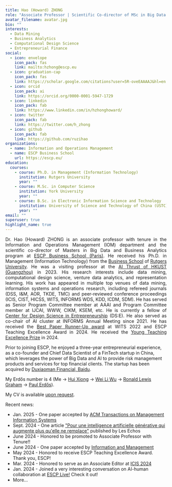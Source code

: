 ```yaml
---
title: Hao (Howard) ZHONG
role: "Associate Professor | Scientific Co-director of MSc in Big Data and Business Analytics"
avatar_filename: avatar.jpg
bio: ""
interests:
  - Data Mining
  - Business Analytics
  - Computational Design Science
  - Entrepreneurial Finance
social:
  - icon: envelope
    icon_pack: fas
    link: mailto:hzhong@escp.eu
  - icon: graduation-cap
    icon_pack: fas
    link: https://scholar.google.com/citations?user=5R-oveEAAAAJ&hl=en
  - icon: orcid
    icon_pack: ai
    link: https://orcid.org/0000-0001-5947-1729
  - icon: linkedin
    icon_pack: fab
    link: https://www.linkedin.com/in/hzhonghoward/
  - icon: twitter
    icon_pack: fab
    link: https://twitter.com/h_zhong
  - icon: github
    icon_pack: fab
    link: https://github.com/ruzihao
organizations:
  - name: Information and Operations Management
  - name: ESCP Business School
    url: https://escp.eu/
education:
  courses:
    - course: Ph.D. in Management (Information Technology)
      institution: Rutgers University
      year: ""
    - course: M.Sc. in Computer Science
      institution: York University
      year: ""
    - course: B.Sc. in Electronic Information Science and Technology
      institution: University of Science and Technology of China (USTC)
      year: ""
email: ""
superuser: true
highlight_name: true
---
```


<style>
details > summary {
  list-style: none;
}
details > summary::-webkit-details-marker {
  display: none;
}
</style>

<p align="justify">
Dr. Hao (Howard) ZHONG is an associate professor with tenure in the Information and Operations Management (IOM) department and the scientific co-director of Masters in Big Data and Business Analytics program at <a href="https://escp.eu/">ESCP Business School (Paris)</a>. He received his Ph.D. in Management (Information Technology) from the <a href="https://www.business.rutgers.edu/">Business School</a> of <a href="https://www.rutgers.edu/">Rutgers University</a>. He was a visiting professor at the <a href="https://www.hkust-gz.edu.cn/academics/hubs-and-thrust-areas/information-hub/artificial-intelligence/">AI Thrust of HKUST (Guangzhou)</a> in 2023. His research interests include data mining, computational design science, venture data analytics, and representation learning. His work has appeared in multiple top venues of data mining, information systems and operations research, including refereed journals (DSS, I&M, AOR, TKDE, TMC) and peer-reviewed conference proceedings (ICIS, CIST, HICSS, WITS, INFORMS WDS, KDD, ICDM, SDM). He has served as Senior Program Committee member at AAAI and Program Committee member at IJCAI, WWW, CIKM, KSEM, etc. He is currently a fellow of <a href="https://www.center-dse.escp-business-school.de/">Center for Design Science in Entrepreneurship</a> (DS:E). He also served as co-chair of AI cluster at INFORMS Annual Meeting since 2021. He has received the <a href="https://witsconf.org/wits2022-awards/">Best Paper Runner-Up award</a> at WITS 2022 and ESCP Teaching Excellence Award in 2024. He received the <a href="https://escp.eu/news/celebrating-excellence-highlights-2024-full-faculty-meeting-madrid">Young Teaching Excellence Prize</a> in 2024.

Prior to joining ESCP, he enjoyed a three-year entrepreneurial experience, as a co-founder and Chief Data Scientist of a FinTech startup in China, which leverages the power of Big Data and AI to provide risk management products and services for top financial clients. The startup has been acquired by <a href="https://www.duxiaoman.com/">Duxiaoman Financial, Baidu</a>.
</p>

My Erdős number is 4 (Me → [Hui Xiong](https://www.hkust-gz.edu.cn/people/hui-xiong/) → [Wei Li Wu](https://personal.utdallas.edu/~weiliwu/) → [Ronald Lewis Graham](https://en.wikipedia.org/wiki/Ronald_Graham) → [Paul Erdős](https://en.wikipedia.org/wiki/Paul_Erd%C5%91s)).

My CV is available <a href="mailto:hzhong@escp.eu">upon request</a>.

Recent news:
* Jan. 2025 - One paper accepted by <a href="https://dl.acm.org/doi/abs/10.1145/3712705">ACM Transactions on Management Information Systems</a>
* Sept. 2024 - One article <a href="https://www.lesechos.fr/idees-debats/leadership-management/pour-une-intelligence-artificielle-generative-qui-augmente-plus-quelle-ne-remplace-2115983">"Pour une intelligence artificielle générative qui augmente plus qu'elle ne remplace"</a> published by Les Echos
* June 2024 - Honored to be promoted to Associate Professor with Tenure!!
* June 2024 - One paper accepted by <a href="https://www.sciencedirect.com/science/article/abs/pii/S0378720624000703">Information and Management</a>
* May 2024 - Honored to receive ESCP Teaching Excellence Award. Thank you, ESCP!
* Mar. 2024 - Honored to serve as an Associate Editor at <a href="https://icis2024.aisconferences.org/">ICIS 2024</a>
* Jan. 2024 - Joined a very interesting conversation on AI-human collaboration at <a href="https://www.linkedin.com/events/escplive-will2024betheyearofai-7151574482648788993/theater/">ESCP Live!</a> Check it out!
* <details>
  <summary>More...</summary>
  <ul>
    <li>Dec. 2023 - Two projects granted by ESCP European Research Funding (EERF)</li>
    <li>Dec. 2023 - One article <a href="https://blogs.lse.ac.uk/businessreview/2023/12/12/ai-human-collaboration-can-unlock-new-sources-of-competitive-advantage/">"AI-human collaboration can unlock new sources of competitive advantage"</a> published by LSE Business Review</li>
    <li>Nov. 2023 - One paper accepted by <a href="https://doi.org/10.1016/j.dss.2023.114130">Decision Support Systems</a></li>
    <li>June 2023 - Three papers accepted by <a href="https://pacis2023.aisconferences.org/">Pacific-Asia Conference on Information Systems (PACIS)</a></li>
    <li>May 2023 - Appointed Scientific Co-director of <a href="https://escp.eu/programmes/specialised-masters-MScs/MSc-in-Big-Data-and-Business-Analytics">MSc in Big Data and Business Analytics</a>, starting from Sept. 2023</li>
    <li>Feb. 2023 - Honored to serve as Co-chair of AI cluster at <a href="https://meetings.informs.org/wordpress/phoenix2023/">2023 INFORMS Annual Meeting</a></li>
    <li>Dec. 2022 to Mar. 2023 - Visiting at <a href="https://hkust-gz.edu.cn/academics/four-hubs/information-hub/artificial-intelligence">Artificial Intelligence (AI) Thrust of HKUST (Guangzhou)</a></li>
    <li> Dec. 2022 - Honored to receive the Best Paper Runner-Up award at <a href="https://witsconf.org/wits2022-call-for-papers/">Workshop on Information Technology and Systems (WITS)</a></li>
    <li> Dec. 2022 - Four projects granted by ESCP European Research Funding (EERF)</li>
    <li> Nov. 2022 - Interview on <a href="https://thechoice.escp.eu/tomorrow-choices/my-boss-wants-me-to-launch-us-into-the-metaverse-what-do-i-do/">Strategies for Metaverse Launch</a> by <a href="https://thechoice.escp.eu/">The Choice by ESCP</a></li>
    <li> Oct. 2022 - Four papers accepted by <a href="https://witsconf.org/wits2022-call-for-papers/">Workshop on Information Technology and Systems (WITS)</a></li>
    <li> Sept. 2022 - Two papers accepted by <a href="https://icis2022.aisconferences.org/">International Conference on Information Systems (ICIS)</a></li>
    <li> Sept. 2022 - One paper accepted by <a href="https://hicss.hawaii.edu/">Hawaii International Conference on System Science (HICSS)</a></li>
    <li> Sept. 2022 - One article <a href="https://www.lesechos.fr/idees-debats/leadership-management/intelligence-artificielle-qui-sortira-vainqueur-de-la-bataille-geopolitique-1780576#:~:text=Chronique-,Intelligence%20artificielle%20%3A%20qui%20sortira%20vainqueur%20de%20la%20bataille%20g%C3%A9opolitique%20%3F,mondiales%20se%20disputent%20le%20leadership.">"Intelligence artificielle : qui sortira vainqueur de la bataille géopolitique?"</a> published by Les Echos</li>
    <li> Aug. 2022 - Three papers accepted by <a href="https://blogs.ubc.ca/datascience2022/">INFORMS Workshop on Data Science (INFORMS WDS)</a></li>
    <li> Aug. 2022 - One paper accepted by <a href="https://sites.google.com/view/cist2022/">Conference on Information Systems and Technology (CIST)</a></li>
    <li> Feb. 2022 - Honored to serve as Co-chair of AI cluster at <a href="https://meetings.informs.org/wordpress/indianapolis2022/">2022 INFORMS Annual Meeting</a></li>
    <li>Dec. 2021 - Two projects granted by ESCP European Research Funding (EERF)</li>
    <li>Oct. 2021 - One paper accepted by <a href="https://witsconf.org/wits2021-call-for-papers/">Workshop on Information Technology and Systems (WITS)</a></li>
    <li>Aug. 2021 - One paper accepted by <a href="https://kdd.org/kdd2021/">ACM SIGKDD Conference on Knowledge Discovery and Data Mining (KDD)</a></li>
    <li>Aug. 2021 - Honored to be an ESCP Fellow of <a href="https://www.center-dse.escp-business-school.de/">the Center for Design Science in Entrepreneurship (DS:E)</a></li>
    <li>Jan. 2021 - Honored to serve as Co-chair of AI cluster at <a href="https://meetings.informs.org/wordpress/anaheim2021/">2021 INFORMS Annual Meeting</a></li>
    <li>Dec. 2020 - One project granted by ESCP European Research Funding (EERF)</li>
  </ul>
  </details>

<!-- {{< icon name="download" pack="fas" >}} Download my {{< staticref "uploads/demo_resume.pdf" "newtab" >}}resumé{{< /staticref >}}. -->
